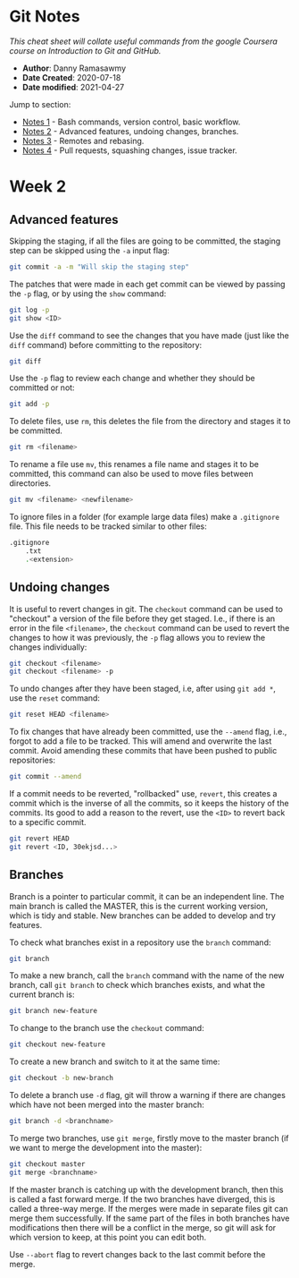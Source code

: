 # Git Notes
*This cheat sheet will collate useful commands from the google Coursera course on Introduction to Git and GitHub.*

- **Author**: Danny Ramasawmy
- **Date Created**: 2020-07-18
- **Date modified**: 2021-04-27

Jump to section:
- [Notes 1](./git_notes.md) - Bash commands, version control, basic workflow.
- [Notes 2](./git_notes_2.md) - Advanced features, undoing changes, branches.
- [Notes 3](./git_notes_3.md) - Remotes and rebasing.
- [Notes 4](./git_notes_4.md) - Pull requests, squashing changes, issue tracker.


# Week 2

## Advanced features
Skipping the staging, if all the files are going to be committed, the staging step can be skipped using the `-a` input flag:
```bash
git commit -a -m "Will skip the staging step"
```

The patches that were made in each get commit can be viewed by passing the `-p` flag, or by using the `show` command:
```bash
git log -p
git show <ID>
```

Use the `diff` command to see the changes that you have made (just like the `diff` command) before committing to the repository:
```bash
git diff
``` 

Use the `-p` flag to review each change and whether they should be committed or not:
```bash
git add -p
```

To delete files, use `rm`, this deletes the file from the directory and stages it to be committed.
```bash
git rm <filename>
```

To rename a file use `mv`, this renames a file name and stages it to be committed, this command can also be used to move files between directories.
```bash
git mv <filename> <newfilename>
```

To ignore files in a folder (for example large data files) make a `.gitignore` file. This file needs to be tracked similar to other files:
```bash
.gitignore
    .txt
    .<extension>
```

## Undoing changes
It is useful to revert changes in git. The `checkout` command can be used to "checkout" a version of the file before they get staged. I.e., if there is an error in the file `<filename>`, the `checkout` command can be used to revert the changes to how it was previously, the `-p` flag allows you to review the changes individually:
```bash
git checkout <filename>
git checkout <filename> -p
```

To undo changes after they have been staged, i.e, after using `git add *`, use the `reset` command:
```bash
git reset HEAD <filename>
```

To fix changes that have already been committed, use the `--amend` flag, i.e., forgot to add a file to be tracked. This will amend and overwrite the last commit. Avoid amending these commits that have been pushed to public repositories:
```bash
git commit --amend
```

If a commit needs to be reverted, "rollbacked" use, `revert`, this creates a commit which is the inverse of all the commits, so it keeps the history of the commits. Its good to add a reason to the revert, use the `<ID>` to revert back to a specific commit.
```bash
git revert HEAD
git revert <ID, 30ekjsd...>
```

## Branches 
Branch is a pointer to particular commit, it can be an independent line. The main branch is called the MASTER, this is the current working version, which is tidy and stable. New branches can be added to develop and try features.

To check what branches exist in a repository use the `branch` command:
```bash
git branch
```

To make a new branch, call the `branch` command with the name of the new branch, call `git branch` to check which branches exists, and what the current branch is:
```bash
git branch new-feature
```

To change to the branch use the `checkout` command:
```bash
git checkout new-feature
```

To create a new branch and switch to it at the same time:
```bash
git checkout -b new-branch
```

To delete a branch use `-d` flag, git will throw a warning if there are changes which have not been merged into the master branch:
```bash
git branch -d <branchname>
```

To merge two branches, use `git merge`, firstly move to the master branch (if we want to merge the development into the master):
```bash
git checkout master
git merge <branchname>
```

If the master branch is catching up with the development branch, then this is called a fast forward merge. If the two branches have diverged, this is called a three-way merge. If the merges were made in separate files git can merge them successfully. If the same part of the files in both branches have modifications then there will be a conflict in the merge, so git will ask for which version to keep, at this point you can edit both.

Use `--abort` flag to revert changes back to the last commit before the merge.
